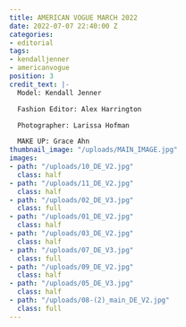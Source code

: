```yaml
---
title: AMERICAN VOGUE MARCH 2022
date: 2022-07-07 22:40:00 Z
categories:
- editorial
tags:
- kendalljenner
- americanvogue
position: 3
credit_text: |-
  Model: Kendall Jenner

  Fashion Editor: Alex Harrington

  Photographer: Larissa Hofman

  MAKE UP: Grace Ahn
thumbnail_image: "/uploads/MAIN_IMAGE.jpg"
images:
- path: "/uploads/10_DE_V2.jpg"
  class: half
- path: "/uploads/11_DE_V2.jpg"
  class: half
- path: "/uploads/02_DE_V3.jpg"
  class: full
- path: "/uploads/01_DE_V2.jpg"
  class: half
- path: "/uploads/03_DE_V2.jpg"
  class: half
- path: "/uploads/07_DE_V3.jpg"
  class: full
- path: "/uploads/09_DE_V2.jpg"
  class: half
- path: "/uploads/05_DE_V3.jpg"
  class: half
- path: "/uploads/08-(2)_main_DE_V2.jpg"
  class: full
---
```


